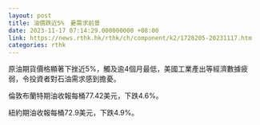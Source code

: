 ```yaml
---
layout: post
title: 油價跌近5%　憂需求前景
date: 2023-11-17 07:14:29.000000000 +08:00
link: https://news.rthk.hk/rthk/ch/component/k2/1728205-20231117.htm
categories: rthk
---
```


原油期貨價格顯著下挫近5%，觸及逾4個月最低，美國工業產出等經濟數據疲弱，令投資者對石油需求感到擔憂。

倫敦布蘭特期油收報每桶77.42美元，下跌4.6%。

紐約期油收報每桶72.9美元，下跌4.9%。
